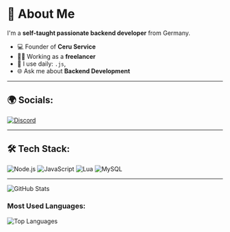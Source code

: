 # 👋 About Me

I'm a **self-taught passionate backend developer** from Germany.

- 💻 Founder of **Ceru Service**
- 👨‍💻 Working as a **freelancer**
- 🔧 I use daily: `.js`,
- 🌐 Ask me about **Backend Development**

---

## 🌍 Socials:
[![Discord](https://img.shields.io/badge/Discord-7289DA?logo=discord&logoColor=white)](https://discord.gg/ceru-service/)

---

## 🛠️ Tech Stack:

![Node.js](https://img.shields.io/badge/Node.js-43853D?style=for-the-badge&logo=node.js&logoColor=white)
![JavaScript](https://img.shields.io/badge/JavaScript-F7DF1E?style=for-the-badge&logo=javascript&logoColor=black)
![Lua](https://img.shields.io/badge/Lua-2C2D72?style=for-the-badge&logo=lua&logoColor=white)
![MySQL](https://img.shields.io/badge/MySQL-4479A1?style=for-the-badge&logo=mysql&logoColor=white)

---

![GitHub Stats](https://github-readme-stats.vercel.app/api?username=ventix&show_icons=true&theme=radical)

### Most Used Languages:
![Top Languages](https://github-readme-stats.vercel.app/api/top-langs/?username=ventix&layout=compact&theme=radical)
